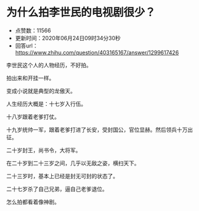 # 为什么拍李世民的电视剧很少？
- 点赞数：11566
- 更新时间：2020年06月24日09时34分30秒
- 回答url：https://www.zhihu.com/question/403165167/answer/1299617426
<body>
 <p data-pid="soCmiXXk">李世民这个人的人物经历，不好拍。</p>
 <p data-pid="hcfHO4Ms">拍出来和开挂一样。</p>
 <p data-pid="E12burOk">变成小说就是典型的龙傲天。</p>
 <p data-pid="l3noOmkz">人生经历大概是：十七岁入行伍。</p>
 <p data-pid="9Pf5t0qx">十八岁跟着老爹打仗。</p>
 <p data-pid="cRC0wPSU">十九岁统帅一军，跟着老爹打进了长安，受封国公，官位显赫。然后领兵十万出征。</p>
 <p data-pid="p39IwPZh">二十岁封王，尚书令，大将军。</p>
 <p data-pid="VuwTGoOo">在二十岁到二十三岁之间，几乎以无敌之姿，横扫天下。</p>
 <p data-pid="PP8gIK4-">二十三岁时，基本上已经是封无可封的状态了。</p>
 <p data-pid="aRM_iFZY">二十七岁杀了自己兄弟，逼自己老爹退位。</p>
 <p data-pid="zRKUeAIE">怎么拍都看着像神剧。</p>
</body>